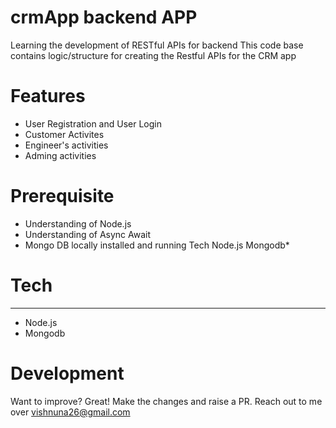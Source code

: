 # crmApp backend APP

Learning the development of RESTful APIs for backend
This code base contains logic/structure for creating the Restful APIs for the CRM app

# Features
* User Registration and User Login
* Customer Activites
*  Engineer's activities
* Adming activities


# Prerequisite
* Understanding of Node.js
* Understanding of Async Await
* Mongo DB locally installed and running
Tech
Node.js
Mongodb*

# Tech
***
* Node.js
* Mongodb

# Development
Want to improve? Great! Make the changes and raise a PR. Reach out to me over vishnuna26@gmail.com
